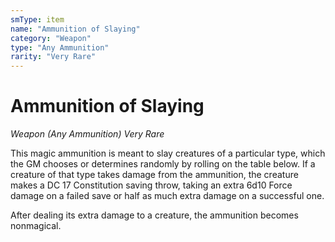 ```yaml
---
smType: item
name: "Ammunition of Slaying"
category: "Weapon"
type: "Any Ammunition"
rarity: "Very Rare"
---
```


# Ammunition of Slaying
*Weapon (Any Ammunition) Very Rare*

This magic ammunition is meant to slay creatures of a particular type, which the GM chooses or determines randomly by rolling on the table below. If a creature of that type takes damage from the ammunition, the creature makes a DC 17 Constitution saving throw, taking an extra 6d10 Force damage on a failed save or half as much extra damage on a successful one.

After dealing its extra damage to a creature, the ammunition becomes nonmagical.

